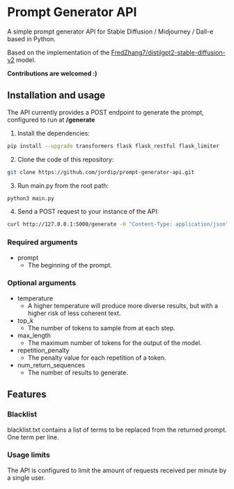# Prompt Generator API

A simple prompt generator API for Stable Diffusion / Midjourney / Dall-e based in Python.

Based on the implementation of the [FredZhang7/distilgpt2-stable-diffusion-v2](https://huggingface.co/FredZhang7/distilgpt2-stable-diffusion-v2) model.

**Contributions are welcomed :)**
## Installation and usage

The API currently provides a POST endpoint to generate the prompt, configured to run at **/generate**

1. Install the dependencies:
```sh
pip install --upgrade transformers flask flask_restful flask_limiter
```
2. Clone the code of this repository:
```sh
git clone https://github.com/jordip/prompt-generator-api.git
```
3. Run main.py from the root path:
```sh
python3 main.py
```
4. Send a POST request to your instance of the API:
```sh
curl http://127.0.0.1:5000/generate -H "Content-Type: application/json" -d '{"prompt":"cat with sunglasses"}' -X POST`
```
### Required arguments

- prompt
  - The beginning of the prompt.

### Optional arguments

- temperature
  - A higher temperature will produce more diverse results, but with a higher risk of less coherent text.
- top_k
  - The number of tokens to sample from at each step.
- max_length
  - The maximum number of tokens for the output of the model.
- repetition_penalty
  - The penalty value for each repetition of a token.
- num_return_sequences
  - The number of results to generate.
## Features

### Blacklist

blacklist.txt contains a list of terms to be replaced from the returned prompt. One term per line.

### Usage limits

The API is configured to limit the amount of requests received per minute by a single user.